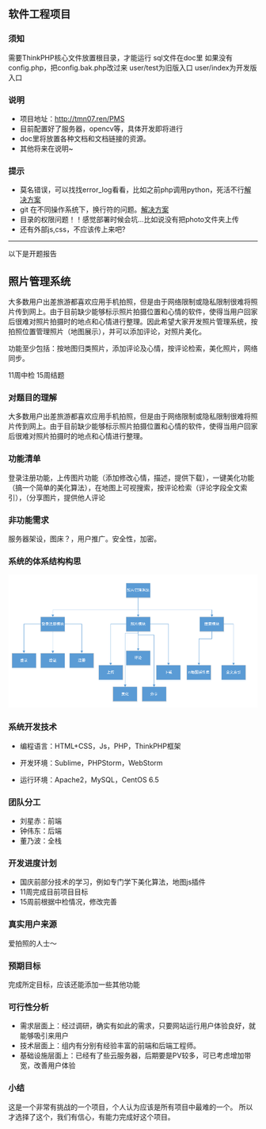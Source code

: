 ## 软件工程项目

### 须知
需要ThinkPHP核心文件放置根目录，才能运行
sql文件在doc里
如果没有config.php，把config.bak.php改过来
user/test为旧版入口
user/index为开发版入口

### 说明
- 项目地址：http://tmn07.ren/PMS
- 目前配置好了服务器，opencv等，具体开发即将进行
- doc里将放置各种文档和文档链接的资源。
- 其他将来在说明~

### 提示
- 莫名错误，可以找找error_log看看，比如之前php调用python，死活不行[解决方案]()
- git 在不同操作系统下，换行符的问题。[解决方案](./doc/git-crlf.md)
- 目录的权限问题！！感觉部署时候会坑...比如说没有把photo文件夹上传
- 还有外部js,css，不应该传上来吧?

*****
以下是开题报告
## 照片管理系统

大多数用户出差旅游都喜欢应用手机拍照，但是由于网络限制或隐私限制很难将照片传到网上。由于目前缺少能够标示照片拍摄位置和心情的软件，使得当用户回家后很难对照片拍摄时的地点和心情进行整理。因此希望大家开发照片管理系统，按拍照位置管理照片（地图展示），并可以添加评论，对照片美化。

功能至少包括：按地图归类照片，添加评论及心情，按评论检索，美化照片，网络同步。

11周中检
15周结题

### 对题目的理解

大多数用户出差旅游都喜欢应用手机拍照，但是由于网络限制或隐私限制很难将照片传到网上。由于目前缺少能够标示照片拍摄位置和心情的软件，使得当用户回家后很难对照片拍摄时的地点和心情进行整理。

### 功能清单

登录注册功能，上传图片功能（添加修改心情，描述，提供下载），一键美化功能（搞一个简单的美化算法），在地图上可视搜索，按评论检索（评论字段全文索引），（分享图片，提供他人评论

### 非功能需求

服务器架设，图床？，用户推广。安全性，加密。
### 系统的体系结构构思

 ![j1](./doc/img/j1.png)

### 系统开发技术

- 编程语言：HTML+CSS，Js，PHP，ThinkPHP框架


- 开发环境：Sublime，PHPStorm，WebStorm


- 运行环境：Apache2，MySQL，CentOS 6.5

### 团队分工

- 刘星赤：前端
- 钟伟东：后端
- 董乃波：全栈


### 开发进度计划
- 国庆前部分技术的学习，例如专门学下美化算法，地图js插件
- 11周完成目前项目目标
- 15周前根据中检情况，修改完善

### 真实用户来源

爱拍照的人士～

### 预期目标
完成所定目标，应该还能添加一些其他功能

### 可行性分析
- 需求层面上：经过调研，确实有如此的需求，只要网站运行用户体验良好，就能够吸引来用户
- 技术层面上：组内有分别有经验丰富的前端和后端工程师。
- 基础设施层面上：已经有了些云服务器，后期要是PV较多，可已考虑增加带宽，改善用户体验


### 小结
这是一个非常有挑战的一个项目，个人认为应该是所有项目中最难的一个。
所以才选择了这个，我们有信心，有能力完成好这个项目。
